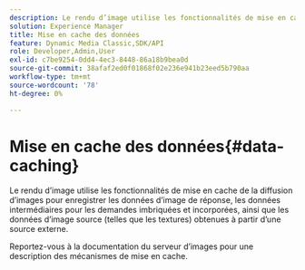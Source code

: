 ```yaml
---
description: Le rendu d’image utilise les fonctionnalités de mise en cache de la diffusion d’images pour enregistrer les données d’image de réponse, les données intermédiaires pour les demandes imbriquées et incorporées, ainsi que les données d’image source (telles que les textures) obtenues à partir d’une source externe.
solution: Experience Manager
title: Mise en cache des données
feature: Dynamic Media Classic,SDK/API
role: Developer,Admin,User
exl-id: c7be9254-0dd4-4ec3-8448-86a18b9bea0d
source-git-commit: 38afaf2ed0f01868f02e236e941b23eed5b790aa
workflow-type: tm+mt
source-wordcount: '78'
ht-degree: 0%

---
```


# Mise en cache des données{#data-caching}

Le rendu d’image utilise les fonctionnalités de mise en cache de la diffusion d’images pour enregistrer les données d’image de réponse, les données intermédiaires pour les demandes imbriquées et incorporées, ainsi que les données d’image source (telles que les textures) obtenues à partir d’une source externe.

Reportez-vous à la documentation du serveur d’images pour une description des mécanismes de mise en cache.
